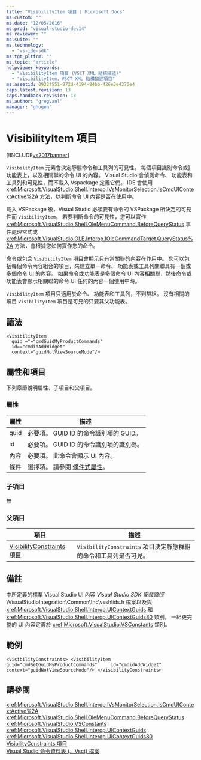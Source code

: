 ```yaml
---
title: "VisibilityItem 項目 | Microsoft Docs"
ms.custom: ""
ms.date: "12/05/2016"
ms.prod: "visual-studio-dev14"
ms.reviewer: ""
ms.suite: ""
ms.technology: 
  - "vs-ide-sdk"
ms.tgt_pltfrm: ""
ms.topic: "article"
helpviewer_keywords: 
  - "VisibilityItem 項目 (VSCT XML 結構描述)"
  - "VisibilityItem，VSCT XML 結構描述項目"
ms.assetid: 0932f551-972d-4194-84bb-426e3e4375e4
caps.latest.revision: 13
caps.handback.revision: 13
ms.author: "gregvanl"
manager: "ghogen"
---
```

# VisibilityItem 項目
[!INCLUDE[vs2017banner](../code-quality/includes/vs2017banner.md)]

`VisibilityItem` 元素會決定靜態命令和工具列的可見性。 每個項目識別命令或\] 功能表上，以及相關聯的命令 UI 的內容。 Visual Studio 會偵測命令、 功能表和工具列和可見性，而不載入 Vspackage 定義它們。 IDE 會使用 <xref:Microsoft.VisualStudio.Shell.Interop.IVsMonitorSelection.IsCmdUIContextActive%2A> 方法，以判斷命令 UI 內容是否在使用中。  
  
 載入 VSPackage 後，Visual Studio 必須要有命令的 VSPackage 所決定的可見性而 `VisibilityItem`。 若要判斷命令的可見性，您可以實作 <xref:Microsoft.VisualStudio.Shell.OleMenuCommand.BeforeQueryStatus> 事件處理常式或 <xref:Microsoft.VisualStudio.OLE.Interop.IOleCommandTarget.QueryStatus%2A> 方法，會根據您如何實作您的命令。  
  
 命令或包含 `VisibilityItem` 項目會顯示只有當關聯的內容在作用中。 您可以包括每個命令內容組合的項目，來建立單一命令、 功能表或工具列關聯具有一個或多個命令 UI 的內容。 如果命令或功能表是多個命令 UI 內容相關聯，然後命令或功能表會顯示相關聯的命令 UI 任何的內容一個使用中時。  
  
 `VisibilityItem` 項目只適用於命令、 功能表和工具列，不到群組。 沒有相關的項目 `VisibilityItem` 項目是可見的只要其父功能表。  
  
## 語法  
  
```  
<VisibilityItem  
  guid ="="cmdGuidMyProductCommands"  
  id=="cmdidAddWidget"  
  context="guidNotViewSourceMode"/>  
```  
  
## 屬性和項目  
 下列章節說明屬性、子項目和父項目。  
  
### 屬性  
  
|屬性|描述|  
|--------|--------|  
|guid|必要項。 GUID ID 的命令識別項的 GUID。|  
|id|必要項。 GUID ID 的命令識別項的識別碼。|  
|內容|必要項。 此命令會顯示 UI 內容。|  
|條件|選擇項。 請參閱 [條件式屬性](../extensibility/vsct-xml-schema-conditional-attributes.md)。|  
  
### 子項目  
 無  
  
### 父項目  
  
|項目|描述|  
|--------|--------|  
|[VisibilityConstraints 項目](../extensibility/visibilityconstraints-element.md)|`VisibilityConstraints` 項目決定靜態群組的命令和工具列是否可見。|  
  
## 備註  
 中所定義的標準 Visual Studio UI 內容 *Visual Studio SDK 安裝路徑*\\VisualStudioIntegration\\Common\\Inc\\vsshlids.h 檔案以及與 <xref:Microsoft.VisualStudio.Shell.Interop.UIContextGuids> 和 <xref:Microsoft.VisualStudio.Shell.Interop.UIContextGuids80> 類別。 一組更完整的 UI 內容定義於 <xref:Microsoft.VisualStudio.VSConstants> 類別。  
  
## 範例  
  
```  
<VisibilityConstraints> <VisibilityItem guid="cmdSetGuidMyProductCommands"     id="cmdidAddWidget" context="guidNotViewSourceMode"/> </VisibilityConstraints>  
```  
  
## 請參閱  
 <xref:Microsoft.VisualStudio.Shell.Interop.IVsMonitorSelection.IsCmdUIContextActive%2A>   
 <xref:Microsoft.VisualStudio.Shell.OleMenuCommand.BeforeQueryStatus>   
 <xref:Microsoft.VisualStudio.VSConstants>   
 <xref:Microsoft.VisualStudio.Shell.Interop.UIContextGuids>   
 <xref:Microsoft.VisualStudio.Shell.Interop.UIContextGuids80>   
 [VisibilityConstraints 項目](../extensibility/visibilityconstraints-element.md)   
 [Visual Studio 命令資料表 \(。Vsct\) 檔案](../extensibility/internals/visual-studio-command-table-dot-vsct-files.md)